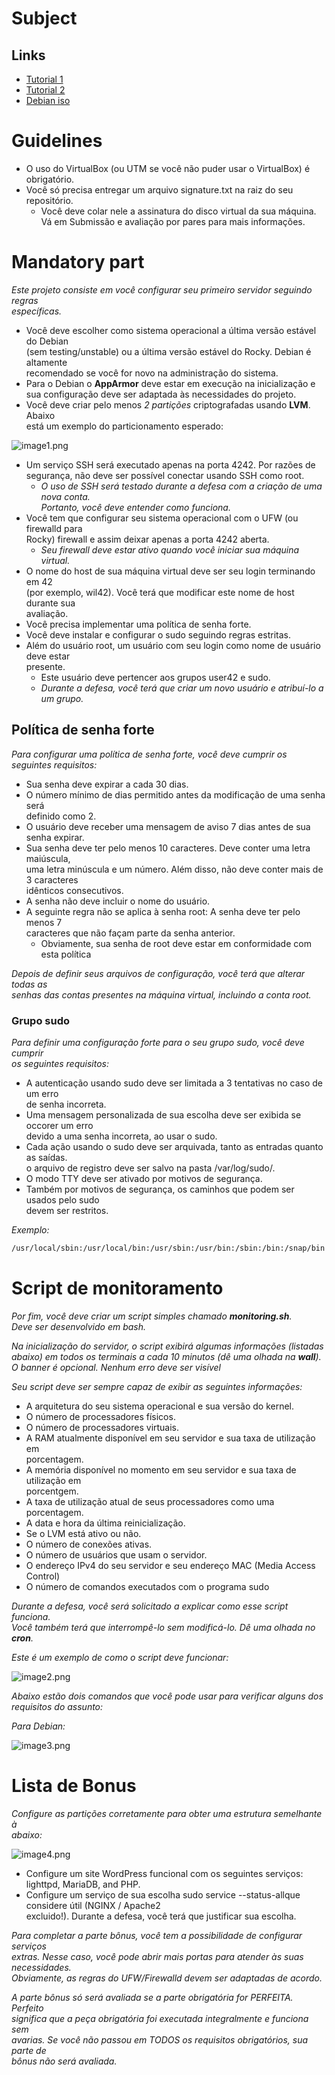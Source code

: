 # Subject

## Links
- [Tutorial 1](https://github.com/gemartin99/Born2beroot-Tutorial/blob/main/README_POR.md)
- [Tutorial 2](https://github.com/soraiathegirleffect/Born2BeRootGUIDE42lisboa)
- [Debian iso](https://www.debian.org/download)

# Guidelines
- O uso do VirtualBox (ou UTM se você não puder usar o VirtualBox) é obrigatório.
- Você só precisa entregar um arquivo signature.txt na raiz do seu repositório.
  - Você deve colar nele a assinatura do disco virtual da sua máquina.\
  Vá em Submissão e avaliação por pares para mais informações.

# Mandatory part

*Este projeto consiste em você configurar seu primeiro servidor seguindo regras\
específicas.*
- Você deve escolher como sistema operacional a última versão estável do Debian\
(sem testing/unstable) ou a última versão estável do Rocky. Debian é altamente\
recomendado se você for novo na administração do sistema.
- Para o Debian o **AppArmor** deve estar em execução na inicialização e sua configuração deve ser adaptada às necessidades do projeto.
- Você deve criar pelo menos *2 partições* criptografadas usando **LVM**. Abaixo\
está um exemplo do particionamento esperado:

![image1.png](./image1.png)

- Um  serviço  SSH  será  executado  apenas  na  porta  4242.  Por  razões  de\
segurança,  não  deve  ser possível  conectar  usando  SSH  como  root.
  - *O uso de SSH será testado durante a defesa com a criação de uma nova conta.\
Portanto, você deve entender como funciona.*
- Você tem que configurar seu sistema operacional com o UFW (ou firewalld para\
Rocky) firewall e assim deixar apenas a porta 4242 aberta.
  - *Seu firewall deve estar ativo quando você iniciar sua máquina virtual.*
- O nome do host de sua máquina virtual deve ser seu login terminando em 42\
(por exemplo, wil42). Você terá que modificar este nome de host durante sua\
avaliação.
- Você precisa implementar uma política de senha forte.
- Você deve instalar e configurar o sudo seguindo regras estritas.
- Além do usuário root, um usuário com seu login como nome de usuário deve estar\
presente.
  - Este usuário deve pertencer aos grupos user42 e sudo.
  - *Durante a defesa, você terá que criar um novo usuário e atribuí-lo a um grupo.*
## Política de senha forte
*Para configurar uma política de senha forte, você deve cumprir os seguintes
requisitos:*
- Sua senha deve expirar a cada 30 dias.
- O número mínimo de dias permitido antes da modificação de uma senha será\
definido como 2.
- O usuário deve receber uma mensagem de aviso 7 dias antes de sua senha expirar.
- Sua senha deve ter pelo menos 10 caracteres. Deve conter uma letra maiúscula,\
uma letra minúscula e um número. Além disso, não deve conter mais de 3 caracteres\
idênticos consecutivos.
- A senha não deve incluir o nome do usuário.
- A seguinte regra não se aplica à senha root: A senha deve ter pelo menos 7\
caracteres que não façam parte da senha anterior.
  - Obviamente, sua senha de root deve estar em conformidade com esta política

*Depois de definir seus arquivos de configuração, você terá que alterar todas as\
senhas das contas presentes na máquina virtual, incluindo a conta root.*

### Grupo sudo 
*Para definir uma configuração forte para o seu grupo sudo, você deve cumprir\
os seguintes requisitos:*
- A autenticação usando sudo deve ser limitada a 3 tentativas no caso de um erro\
de senha incorreta.
- Uma mensagem personalizada de sua escolha deve ser exibida se occorer um erro\
devido a uma senha incorreta, ao usar o sudo.
- Cada ação usando o sudo deve ser arquivada, tanto as entradas quanto as saídas.\
o arquivo de registro deve ser salvo na pasta /var/log/sudo/.
- O modo TTY deve ser ativado por motivos de segurança.
- Também por motivos de segurança, os caminhos que podem ser usados pelo sudo\
devem ser restritos.

*Exemplo:*
```sh
/usr/local/sbin:/usr/local/bin:/usr/sbin:/usr/bin:/sbin:/bin:/snap/bin
```

# Script de monitoramento

*Por fim, você deve criar um script simples chamado **monitoring.sh**.\
Deve ser desenvolvido em bash.*

*Na inicialização do servidor, o script exibirá algumas informações (listadas\
abaixo) em todos os terminais a cada 10 minutos (dê uma olhada na **wall**).\
O banner é opcional. Nenhum erro deve ser visível*

*Seu script deve ser sempre capaz de exibir as seguintes informações:*

- A arquitetura do seu sistema operacional e sua versão do kernel.
- O número de processadores físicos.
- O número de processadores virtuais.
- A RAM atualmente disponível em seu servidor e sua taxa de utilização em\
porcentagem.
- A memória disponível no momento em seu servidor e sua taxa de utilização em\
porcentgem.
- A taxa de utilização atual de seus processadores como uma porcentagem.
- A data e hora da última reinicialização.
- Se o LVM está ativo ou não.
- O número de conexões ativas.
- O número de usuários que usam o servidor.
- O endereço IPv4 do seu servidor e seu endereço MAC (Media  Access  Control)
- O número de comandos executados com o programa sudo

*Durante a defesa, você será solicitado a explicar como esse script funciona.\
Você também terá que interrompê-lo sem modificá-lo.
Dê uma olhada no **cron**.*

*Este é um exemplo de como o script deve funcionar:*

![image2.png](./image2.png)

*Abaixo estão dois comandos que você pode usar para verificar alguns dos\
requisitos do assunto:*

*Para Debian:*

![image3.png](./image3.png)

# Lista de Bonus

*Configure as partições corretamente para obter uma estrutura semelhante à\
abaixo:*

![image4.png](./image4.png)

- Configure um site WordPress funcional com os seguintes serviços:\
lighttpd, MariaDB, and PHP.
- Configure um serviço de sua escolha sudo service --status-allque considere útil (NGINX / Apache2\
excluido!). Durante a defesa, você terá que justificar sua escolha.

*Para completar a parte bônus, você tem a possibilidade de configurar serviços\
extras. Nesse caso, você pode abrir mais portas para atender às suas necessidades.\
Obviamente, as regras do UFW/Firewalld devem ser adaptadas de acordo.*

*A parte bônus só será avaliada se a parte obrigatória for PERFEITA. Perfeito\
significa que a peça obrigatória foi executada integralmente e funciona sem\
avarias. Se você não passou em TODOS os requisitos obrigatórios, sua parte de\
bônus não será avaliada.*